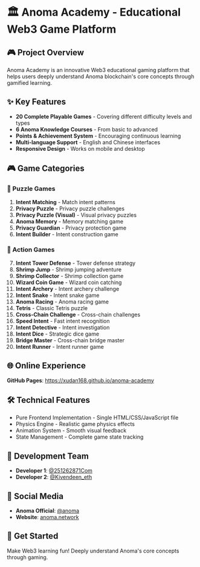 # 🏛️ Anoma Academy - Educational Web3 Game Platform

## 🎮 Project Overview
Anoma Academy is an innovative Web3 educational gaming platform that helps users deeply understand Anoma blockchain's core concepts through gamified learning.

## ✨ Key Features
- **20 Complete Playable Games** - Covering different difficulty levels and types
- **6 Anoma Knowledge Courses** - From basic to advanced
- **Points & Achievement System** - Encouraging continuous learning
- **Multi-language Support** - English and Chinese interfaces
- **Responsive Design** - Works on mobile and desktop

## 🎮 Game Categories

### 🧩 Puzzle Games
1. **Intent Matching** - Match intent patterns
2. **Privacy Puzzle** - Privacy puzzle challenges
3. **Privacy Puzzle (Visual)** - Visual privacy puzzles
4. **Anoma Memory** - Memory matching game
5. **Privacy Guardian** - Privacy protection game
6. **Intent Builder** - Intent construction game

### 🎯 Action Games
7. **Intent Tower Defense** - Tower defense strategy
8. **Shrimp Jump** - Shrimp jumping adventure
9. **Shrimp Collector** - Shrimp collection game
10. **Wizard Coin Game** - Wizard coin catching
11. **Intent Archery** - Intent archery challenge
12. **Intent Snake** - Intent snake game
13. **Anoma Racing** - Anoma racing game
14. **Tetris** - Classic Tetris puzzle
15. **Cross-Chain Challenge** - Cross-chain challenges
16. **Speed Intent** - Fast intent recognition
17. **Intent Detective** - Intent investigation
18. **Intent Dice** - Strategic dice game
19. **Bridge Master** - Cross-chain bridge master
20. **Intent Runner** - Intent runner game

## 🌐 Online Experience
**GitHub Pages**: https://xudan168.github.io/anoma-academy

## 🛠️ Technical Features
- Pure Frontend Implementation - Single HTML/CSS/JavaScript file
- Physics Engine - Realistic game physics effects
- Animation System - Smooth visual feedback
- State Management - Complete game state tracking

## 👥 Development Team
- **Developer 1**: [@251262871Com](https://twitter.com/251262871Com)
- **Developer 2**: [@Kivendeen_eth](https://twitter.com/Kivendeen_eth)

## 📱 Social Media
- **Anoma Official**: [@anoma](https://twitter.com/anoma)
- **Website**: [anoma.network](https://anoma.network)

## 🚀 Get Started
Make Web3 learning fun! Deeply understand Anoma's core concepts through gaming.